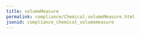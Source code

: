 ```yaml
---
title: volumeMeasure
permalink: compliance/Chemical.volumeMeasure.html
jsonid: compliance_chemical_volumemeasure
---
```

